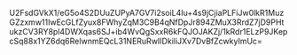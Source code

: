 U2FsdGVkX1/eG5o4S2DUuZUPyA7GV7i2soiL4Iu+4s9jCjiaPLFiJw0lkR1MuzGZzxmw11IwEcGLfZyux8FWhyZqM3C9B4qNfDpJr894ZMuX3RrdZ7jD9PHtukzCV3RY8pl4DWXqas6SJ+ib4WvQgSxxR6kFQJOJAKZj/1kRdr1ELzP9JKepcSq88x1YZ6dq6ReIwnmEQcL31NERuRwIIDkiliJXv7DvBfZcwkyImUc=